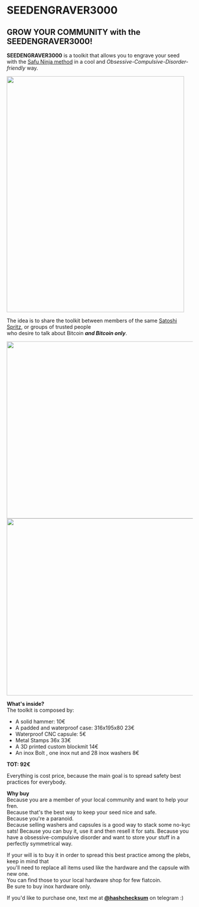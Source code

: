 # SEEDENGRAVER3000
## GROW YOUR COMMUNITY with the SEEDENGRAVER3000!

**SEEDENGRAVER3000** is a toolkit that allows you to engrave your seed  
with the [Safu Ninja method](https://safu.ninja/) in a cool and *Obsessive-Compulsive-Disorder-friendly* way.

<img src="https://user-images.githubusercontent.com/103651921/186433686-3b447ea0-51ef-4730-a4e5-acd8256131a8.jpg" width="480" height="640"> 

The idea is to share the toolkit between members of the same [Satoshi Spritz](https://satoshispritz.it/), or groups of trusted people  
who desire to talk about Bitcoin ***and Bitcoin only***.

<img src="https://user-images.githubusercontent.com/103651921/186434554-4e151631-9c0a-4e04-af06-1e20429e5157.jpg" width="640" height="480">
<img src="https://user-images.githubusercontent.com/103651921/186435749-d8ae4e69-c1f8-496b-ae38-87ee5f96d65b.jpg" width="640" height="480">

**What's inside?**  
The toolkit is composed by:

- A solid hammer: 10€
- A padded and waterproof case: 316x195x80 23€
- Waterproof CNC capsule: 5€
- Metal Stamps 36x 33€
- A 3D printed custom blockmit 14€
- An inox Bolt , one inox nut and 28 inox washers 8€ 

**TOT: 92€**

Everything is cost price, because the main goal is to spread safety best practices for everybody.

**Why buy**  
Because you are a member of your local community and want to help your fren.   
Because that's the best way to keep your seed nice and safe.  
Because you're a paranoid.   
Because selling washers and capsules is a good way to stack some no-kyc sats! 
Because you can buy it, use it and then resell it for sats.
Because you have a obsessive-compulsive disorder and want to store your stuff in a perfectly symmetrical way.  

If your will is to buy it in order to spread this best practice among the plebs, keep in mind that  
you'll need to replace all items used like the hardware and the capsule with new one.  
You can find those to your local hardware shop for few fiatcoin.  
Be sure to buy inox hardware only.



If you'd like to purchase one, text me at [**@hashchecksum**](https://t.me/hashchecksum) on telegram :)

